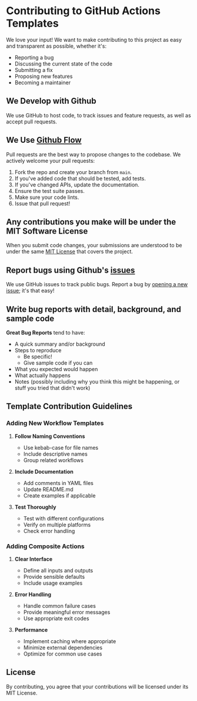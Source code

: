 # Contributing to GitHub Actions Templates

We love your input! We want to make contributing to this project as easy and transparent as possible, whether it's:

- Reporting a bug
- Discussing the current state of the code
- Submitting a fix
- Proposing new features
- Becoming a maintainer

## We Develop with Github

We use GitHub to host code, to track issues and feature requests, as well as accept pull requests.

## We Use [Github Flow](https://guides.github.com/introduction/flow/index.html)

Pull requests are the best way to propose changes to the codebase. We actively welcome your pull requests:

1. Fork the repo and create your branch from `main`.
2. If you've added code that should be tested, add tests.
3. If you've changed APIs, update the documentation.
4. Ensure the test suite passes.
5. Make sure your code lints.
6. Issue that pull request!

## Any contributions you make will be under the MIT Software License

When you submit code changes, your submissions are understood to be under the same [MIT License](LICENSE) that covers the project.

## Report bugs using Github's [issues](https://github.com/your-username/github-actions-templates/issues)

We use GitHub issues to track public bugs. Report a bug by [opening a new issue](); it's that easy!

## Write bug reports with detail, background, and sample code

**Great Bug Reports** tend to have:

- A quick summary and/or background
- Steps to reproduce
  - Be specific!
  - Give sample code if you can
- What you expected would happen
- What actually happens
- Notes (possibly including why you think this might be happening, or stuff you tried that didn't work)

## Template Contribution Guidelines

### Adding New Workflow Templates

1. **Follow Naming Conventions**
   - Use kebab-case for file names
   - Include descriptive names
   - Group related workflows

2. **Include Documentation**
   - Add comments in YAML files
   - Update README.md
   - Create examples if applicable

3. **Test Thoroughly**
   - Test with different configurations
   - Verify on multiple platforms
   - Check error handling

### Adding Composite Actions

1. **Clear Interface**
   - Define all inputs and outputs
   - Provide sensible defaults
   - Include usage examples

2. **Error Handling**
   - Handle common failure cases
   - Provide meaningful error messages
   - Use appropriate exit codes

3. **Performance**
   - Implement caching where appropriate
   - Minimize external dependencies
   - Optimize for common use cases

## License

By contributing, you agree that your contributions will be licensed under its MIT License.